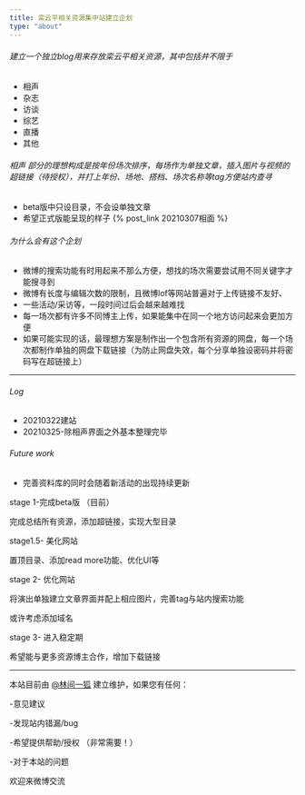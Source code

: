 ```yaml
---
title: 栾云平相关资源集中站建立企划
type: "about"
---
```

###### 建立一个独立blog用来存放栾云平相关资源，其中包括并不限于
 + 相声
 + 杂志
 + 访谈
 + 综艺
 + 直播
 + 其他

###### 相声 部分的理想构成是按年份场次排序，每场作为单独文章，插入图片与视频的超链接（待授权），并打上年份、场地、搭档、场次名称等tag方便站内查寻
 + beta版中只设目录，不会设单独文章
 + 希望正式版能呈现的样子 {% post_link 20210307相面 %}

###### 为什么会有这个企划
 + 微博的搜索功能有时用起来不那么方便，想找的场次需要尝试用不同关键字才能搜寻到
 + 微博有长度与编辑次数的限制，且微博lof等网站普遍对于上传链接不友好、
 + 一些活动/采访等，一段时间过后会越来越难找
 + 每一场次都有许多不同博主上传，如果能集中在同一个地方访问起来会更加方便
 +  如果可能实现的话，最理想方案是制作出一个包含所有资源的网盘，每一个场次都制作单独的网盘下载链接（为防止网盘失效，每个分享单独设密码并将密码写在超链接上）



---

###### Log

+ 20210322建站
+ 20210325-除相声界面之外基本整理完毕

###### Future work

+ 完善资料库的同时会随着新活动的出现持续更新

stage 1-完成beta版 （目前）

完成总结所有资源，添加超链接，实现大型目录

stage1.5- 美化网站

置顶目录、添加read more功能、优化UI等

stage 2- 优化网站

将演出单独建立文章界面并配上相应图片，完善tag与站内搜索功能

或许考虑添加域名

stage 3- 进入稳定期 

希望能与更多资源博主合作，增加下载链接



---

本站目前由 [@林间一狐](https://weibo.com/u/3283810905) 建立维护，如果您有任何：

-意见建议

-发现站内错漏/bug

-希望提供帮助/授权 （非常需要！）

-对于本站的问题

欢迎来微博交流

